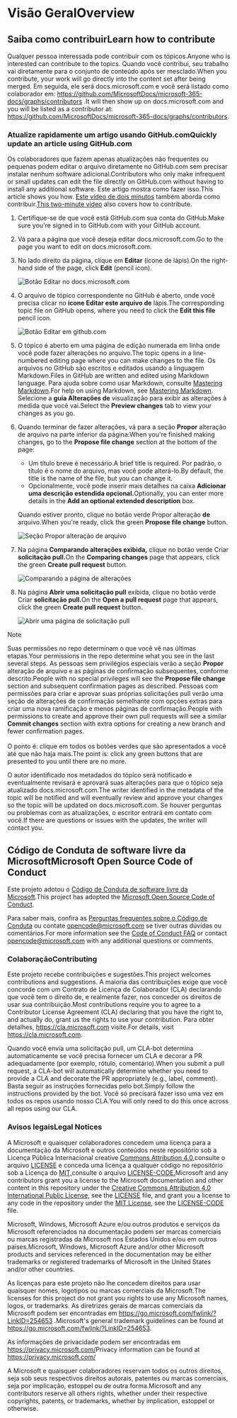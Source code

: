 # <a name="overview"></a><span data-ttu-id="0e64a-101">Visão Geral</span><span class="sxs-lookup"><span data-stu-id="0e64a-101">Overview</span></span>

## <a name="learn-how-to-contribute"></a><span data-ttu-id="0e64a-102">Saiba como contribuir</span><span class="sxs-lookup"><span data-stu-id="0e64a-102">Learn how to contribute</span></span>

<span data-ttu-id="0e64a-103">Qualquer pessoa interessada pode contribuir com os tópicos.</span><span class="sxs-lookup"><span data-stu-id="0e64a-103">Anyone who is interested can contribute to the topics.</span></span> <span data-ttu-id="0e64a-104">Quando você contribui, seu trabalho vai diretamente para o conjunto de conteúdo após ser mesclado.</span><span class="sxs-lookup"><span data-stu-id="0e64a-104">When you contribute, your work will go directly into the content set after being merged.</span></span> <span data-ttu-id="0e64a-105">Em seguida, ele será docs.microsoft.com e você será listado como colaborador em: <https://github.com/MicrosoftDocs/microsoft-365-docs/graphs/contributors> .</span><span class="sxs-lookup"><span data-stu-id="0e64a-105">It will then show up on docs.microsoft.com and you will be listed as a contributor at: <https://github.com/MicrosoftDocs/microsoft-365-docs/graphs/contributors>.</span></span>

### <a name="quickly-update-an-article-using-githubcom"></a><span data-ttu-id="0e64a-106">Atualize rapidamente um artigo usando GitHub.com</span><span class="sxs-lookup"><span data-stu-id="0e64a-106">Quickly update an article using GitHub.com</span></span>

<span data-ttu-id="0e64a-107">Os colaboradores que fazem apenas atualizações não frequentes ou pequenas podem editar o arquivo diretamente no GitHub.com sem precisar instalar nenhum software adicional.</span><span class="sxs-lookup"><span data-stu-id="0e64a-107">Contributors who only make infrequent or small updates can edit the file directly on GitHub.com without having to install any additional software.</span></span> <span data-ttu-id="0e64a-108">Este artigo mostra como fazer isso.</span><span class="sxs-lookup"><span data-stu-id="0e64a-108">This article shows you how.</span></span> <span data-ttu-id="0e64a-109">[Este vídeo de dois minutos](https://www.microsoft.com/videoplayer/embed/RE1XQTG) também aborda como contribuir.</span><span class="sxs-lookup"><span data-stu-id="0e64a-109">[This two-minute video](https://www.microsoft.com/videoplayer/embed/RE1XQTG) also covers how to contribute.</span></span>

1. <span data-ttu-id="0e64a-110">Certifique-se de que você está GitHub.com sua conta do GitHub.</span><span class="sxs-lookup"><span data-stu-id="0e64a-110">Make sure you're signed in to GitHub.com with your GitHub account.</span></span>
2. <span data-ttu-id="0e64a-111">Vá para a página que você deseja editar docs.microsoft.com.</span><span class="sxs-lookup"><span data-stu-id="0e64a-111">Go to the page you want to edit on docs.microsoft.com.</span></span>
3. <span data-ttu-id="0e64a-112">No lado direito da página, clique em **Editar** (ícone de lápis).</span><span class="sxs-lookup"><span data-stu-id="0e64a-112">On the right-hand side of the page, click **Edit** (pencil icon).</span></span>

   ![Botão Editar no docs.microsoft.com](microsoft-365/media/quick-update-edit.png)

4. <span data-ttu-id="0e64a-114">O arquivo de tópico correspondente no GitHub é aberto, onde você precisa clicar no **ícone Editar este arquivo de** lápis.</span><span class="sxs-lookup"><span data-stu-id="0e64a-114">The corresponding topic file on GitHub opens, where you need to click the **Edit this file** pencil icon.</span></span>

   ![Botão Editar em github.com](microsoft-365/media/quick-update-github.png)

5. <span data-ttu-id="0e64a-116">O tópico é aberto em uma página de edição numerada em linha onde você pode fazer alterações no arquivo.</span><span class="sxs-lookup"><span data-stu-id="0e64a-116">The topic opens in a line-numbered editing page where you can make changes to the file.</span></span> <span data-ttu-id="0e64a-117">Os arquivos no GitHub são escritos e editados usando a linguagem Markdown.</span><span class="sxs-lookup"><span data-stu-id="0e64a-117">Files in GitHub are written and edited using Markdown language.</span></span> <span data-ttu-id="0e64a-118">Para ajuda sobre como usar Markdown, consulte [Mastering Markdown](https://guides.github.com/features/mastering-markdown/).</span><span class="sxs-lookup"><span data-stu-id="0e64a-118">For help on using Markdown, see [Mastering Markdown](https://guides.github.com/features/mastering-markdown/).</span></span> <span data-ttu-id="0e64a-119">Selecione a **guia Alterações de** visualização para exibir as alterações à medida que você vai.</span><span class="sxs-lookup"><span data-stu-id="0e64a-119">Select the **Preview changes** tab to view your changes as you go.</span></span>

6. <span data-ttu-id="0e64a-120">Quando terminar de fazer alterações, vá para a seção **Propor** alteração de arquivo na parte inferior da página:</span><span class="sxs-lookup"><span data-stu-id="0e64a-120">When you're finished making changes, go to the **Propose file change** section at the bottom of the page:</span></span>

   - <span data-ttu-id="0e64a-121">Um título breve é necessário.</span><span class="sxs-lookup"><span data-stu-id="0e64a-121">A brief title is required.</span></span> <span data-ttu-id="0e64a-122">Por padrão, o título é o nome do arquivo, mas você pode alterá-lo.</span><span class="sxs-lookup"><span data-stu-id="0e64a-122">By default, the title is the name of the file, but you can change it.</span></span>
   - <span data-ttu-id="0e64a-123">Opcionalmente, você pode inserir mais detalhes na caixa **Adicionar uma descrição estendida opcional.**</span><span class="sxs-lookup"><span data-stu-id="0e64a-123">Optionally, you can enter more details in the **Add an optional extended description** box.</span></span>

   <span data-ttu-id="0e64a-124">Quando estiver pronto, clique no botão verde Propor alteração **de** arquivo.</span><span class="sxs-lookup"><span data-stu-id="0e64a-124">When you're ready, click the green **Propose file change** button.</span></span>

   ![Seção Propor alteração de arquivo](microsoft-365/media/propose-file-change.png)

7. <span data-ttu-id="0e64a-126">Na página **Comparando alterações exibida,** clique no botão verde Criar **solicitação pull.**</span><span class="sxs-lookup"><span data-stu-id="0e64a-126">On the **Comparing changes** page that appears, click the green **Create pull request** button.</span></span>

   ![Comparando a página de alterações](microsoft-365/media/comparing-changes-page.png)

8. <span data-ttu-id="0e64a-128">Na página **Abrir uma solicitação pull** exibida, clique no botão verde Criar **solicitação pull.**</span><span class="sxs-lookup"><span data-stu-id="0e64a-128">On the **Open a pull request** page that appears, click the green **Create pull request** button.</span></span>

   ![Abrir uma página de solicitação pull](microsoft-365/media/open-a-pull-request-page.png)

> [!NOTE]
> <span data-ttu-id="0e64a-130">Suas permissões no repo determinam o que você vê nas últimas etapas.</span><span class="sxs-lookup"><span data-stu-id="0e64a-130">Your permissions in the repo determine what you see in the last several steps.</span></span> <span data-ttu-id="0e64a-131">As pessoas sem privilégios especiais verão a seção **Propor** alteração de arquivo e as páginas de confirmação subsequentes, conforme descrito.</span><span class="sxs-lookup"><span data-stu-id="0e64a-131">People with no special privileges will see the **Propose file change** section and subsequent confirmation pages as described.</span></span> <span data-ttu-id="0e64a-132">Pessoas com permissões para criar e aprovar suas  próprias solicitações pull verão uma seção de alterações de confirmação semelhante com opções extras para criar uma nova ramificação e menos páginas de confirmação.</span><span class="sxs-lookup"><span data-stu-id="0e64a-132">People with permissions to create and approve their own pull requests will see a similar **Commit changes** section with extra options for creating a new branch and fewer confirmation pages.</span></span><br/><br/><span data-ttu-id="0e64a-133">O ponto é: clique em todos os botões verdes que são apresentados a você até que não haja mais.</span><span class="sxs-lookup"><span data-stu-id="0e64a-133">The point is: click any green buttons that are presented to you until there are no more.</span></span>

<span data-ttu-id="0e64a-134">O autor identificado nos metadados do tópico será notificado e eventualmente revisará e aprovará suas alterações para que o tópico seja atualizado docs.microsoft.com.</span><span class="sxs-lookup"><span data-stu-id="0e64a-134">The writer identified in the metadata of the topic will be notified and will eventually review and approve your changes so the topic will be updated on docs.microsoft.com.</span></span> <span data-ttu-id="0e64a-135">Se houver perguntas ou problemas com as atualizações, o escritor entrará em contato com você.</span><span class="sxs-lookup"><span data-stu-id="0e64a-135">If there are questions or issues with the updates, the writer will contact you.</span></span>

## <a name="microsoft-open-source-code-of-conduct"></a><span data-ttu-id="0e64a-136">Código de Conduta de software livre da Microsoft</span><span class="sxs-lookup"><span data-stu-id="0e64a-136">Microsoft Open Source Code of Conduct</span></span>

<span data-ttu-id="0e64a-137">Este projeto adotou o [Código de Conduta de software livre da Microsoft](https://opensource.microsoft.com/codeofconduct/).</span><span class="sxs-lookup"><span data-stu-id="0e64a-137">This project has adopted the [Microsoft Open Source Code of Conduct](https://opensource.microsoft.com/codeofconduct/).</span></span>

<span data-ttu-id="0e64a-138">Para saber mais, confira as [Perguntas frequentes sobre o Código de Conduta](https://opensource.microsoft.com/codeofconduct/faq/) ou contate [opencode@microsoft.com](mailto:opencode@microsoft.com) se tiver outras dúvidas ou comentários.</span><span class="sxs-lookup"><span data-stu-id="0e64a-138">For more information see the [Code of Conduct FAQ](https://opensource.microsoft.com/codeofconduct/faq/) or contact [opencode@microsoft.com](mailto:opencode@microsoft.com) with any additional questions or comments.</span></span>

### <a name="contributing"></a><span data-ttu-id="0e64a-139">Colaboração</span><span class="sxs-lookup"><span data-stu-id="0e64a-139">Contributing</span></span>

<span data-ttu-id="0e64a-140">Este projeto recebe contribuições e sugestões.</span><span class="sxs-lookup"><span data-stu-id="0e64a-140">This project welcomes contributions and suggestions.</span></span>  <span data-ttu-id="0e64a-141">A maioria das contribuições exige que você concorde com um Contrato de Licença de Colaborador (CLA) declarando que você tem o direito de, e realmente fazer, nos conceder os direitos de usar sua contribuição.</span><span class="sxs-lookup"><span data-stu-id="0e64a-141">Most contributions require you to agree to a Contributor License Agreement (CLA) declaring that you have the right to, and actually do, grant us the rights to use your contribution.</span></span> <span data-ttu-id="0e64a-142">Para obter detalhes, <https://cla.microsoft.com> visite.</span><span class="sxs-lookup"><span data-stu-id="0e64a-142">For details, visit <https://cla.microsoft.com>.</span></span>

<span data-ttu-id="0e64a-143">Quando você envia uma solicitação pull, um CLA-bot determina automaticamente se você precisa fornecer um CLA e decorar a PR adequadamente (por exemplo, rótulo, comentário).</span><span class="sxs-lookup"><span data-stu-id="0e64a-143">When you submit a pull request, a CLA-bot will automatically determine whether you need to provide a CLA and decorate the PR appropriately (e.g., label, comment).</span></span> <span data-ttu-id="0e64a-144">Basta seguir as instruções fornecidas pelo bot.</span><span class="sxs-lookup"><span data-stu-id="0e64a-144">Simply follow the instructions provided by the bot.</span></span> <span data-ttu-id="0e64a-145">Você só precisará fazer isso uma vez em todos os repos usando nosso CLA.</span><span class="sxs-lookup"><span data-stu-id="0e64a-145">You will only need to do this once across all repos using our CLA.</span></span>

### <a name="legal-notices"></a><span data-ttu-id="0e64a-146">Avisos legais</span><span class="sxs-lookup"><span data-stu-id="0e64a-146">Legal Notices</span></span>

<span data-ttu-id="0e64a-147">A Microsoft e quaisquer colaboradores concedem uma licença para a documentação da Microsoft e outros conteúdos neste repositório sob a Licença Pública Internacional creative [Commons Attribution 4.0,](https://creativecommons.org/licenses/by/4.0/legalcode)consulte o arquivo [LICENSE](LICENSE) e conceda uma licença a qualquer código no repositório sob a Licença do [MIT,](https://opensource.org/licenses/MIT)consulte o arquivo [LICENSE-CODE.](LICENSE-CODE)</span><span class="sxs-lookup"><span data-stu-id="0e64a-147">Microsoft and any contributors grant you a license to the Microsoft documentation and other content in this repository under the [Creative Commons Attribution 4.0 International Public License](https://creativecommons.org/licenses/by/4.0/legalcode), see the [LICENSE](LICENSE) file, and grant you a license to any code in the repository under the [MIT License](https://opensource.org/licenses/MIT), see the [LICENSE-CODE](LICENSE-CODE) file.</span></span>

<span data-ttu-id="0e64a-148">Microsoft, Windows, Microsoft Azure e/ou outros produtos e serviços da Microsoft referenciados na documentação podem ser marcas comerciais ou marcas registradas da Microsoft nos Estados Unidos e/ou em outros países.</span><span class="sxs-lookup"><span data-stu-id="0e64a-148">Microsoft, Windows, Microsoft Azure and/or other Microsoft products and services referenced in the documentation may be either trademarks or registered trademarks of Microsoft in the United States and/or other countries.</span></span>

<span data-ttu-id="0e64a-149">As licenças para este projeto não lhe concedem direitos para usar quaisquer nomes, logotipos ou marcas comerciais da Microsoft.</span><span class="sxs-lookup"><span data-stu-id="0e64a-149">The licenses for this project do not grant you rights to use any Microsoft names, logos, or trademarks.</span></span> <span data-ttu-id="0e64a-150">As diretrizes gerais de marcas comerciais da Microsoft podem ser encontradas em <https://go.microsoft.com/fwlink/?LinkID=254653> .</span><span class="sxs-lookup"><span data-stu-id="0e64a-150">Microsoft's general trademark guidelines can be found at <https://go.microsoft.com/fwlink/?LinkID=254653>.</span></span>

<span data-ttu-id="0e64a-151">As informações de privacidade podem ser encontradas em <https://privacy.microsoft.com/></span><span class="sxs-lookup"><span data-stu-id="0e64a-151">Privacy information can be found at <https://privacy.microsoft.com/></span></span>

<span data-ttu-id="0e64a-152">A Microsoft e quaisquer colaboradores reservam todos os outros direitos, seja sob seus respectivos direitos autorais, patentes ou marcas comerciais, seja por implicação, estoppel ou de outra forma.</span><span class="sxs-lookup"><span data-stu-id="0e64a-152">Microsoft and any contributors reserve all others rights, whether under their respective copyrights, patents, or trademarks, whether by implication, estoppel or otherwise.</span></span>
